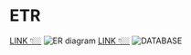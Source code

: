 # ETR

[LINK 👇🏼](https://app.creately.com/diagram/NaIOw6Hzf0t/edit)
![ER diagram](https://embed.creately.com/365trN1JfOw?token=NWoIS02gct4kEmfc&type=png)
[LINK 👇🏼](https://app.creately.com/diagram/365trN1JfOw/edit)
![DATABASE](https://embed.creately.com/NaIOw6Hzf0t?token=VLOseywiEajNzMnQ&type=png)
